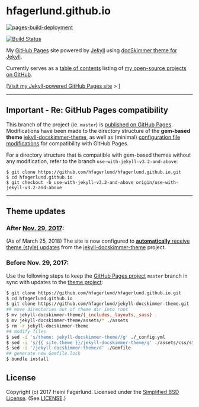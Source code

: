 # hfagerlund.github.io

[![pages-build-deployment](https://github.com/hfagerlund/hfagerlund.github.io/actions/workflows/pages/pages-build-deployment/badge.svg)](https://github.com/hfagerlund/hfagerlund.github.io/actions/workflows/pages/pages-build-deployment)

[![Build Status](https://travis-ci.org/hfagerlund/hfagerlund.github.io.svg?branch=master)](https://travis-ci.org/hfagerlund/hfagerlund.github.io)

My [GitHub Pages](https://pages.github.com/) site powered by [Jekyll](https://jekyllrb.com/) using [docSkimmer theme for Jekyll](https://github.com/hfagerlund/jekyll-docskimmer-theme).

Currently serves as a [table of contents](https://hfagerlund.github.io/) listing of [my open-source projects on GitHub](https://github.com/hfagerlund/).

[[Visit my Jekyll-powered GitHub Pages site](https://hfagerlund.github.io/) > ]

---
## Important - Re: GitHub Pages compatibility

This branch of the project (ie. `master`) is [published on GitHub Pages](https://hfagerlund.github.io/). Modifications have been made to the directory structure of the **gem-based theme** [jekyll-docskimmer-theme](https://github.com/hfagerlund/jekyll-docskimmer-theme), as well as (minimal) [configuration file modifications](https://github.com/hfagerlund/hfagerlund.github.io#theme-updates) for compatibility with GitHub Pages.

For a directory structure that is compatible with gem-based themes without any modification, refer to the branch `use-with-jekyll-v3.2-and-above`:

```
$ git clone https://github.com/hfagerlund/hfagerlund.github.io.git
$ cd hfagerlund.github.io
$ git checkout -b use-with-jekyll-v3.2-and-above origin/use-with-jekyll-v3.2-and-above
```

---

## Theme updates

### After [Nov. 29, 2017](https://blog.github.com/2017-11-29-use-any-theme-with-github-pages/):
(As of March 25, 2018) The site is now configured to [**automatically** receive theme (style) updates](https://blog.github.com/2017-11-29-use-any-theme-with-github-pages/) from the [jekyll-docskimmer-theme](https://github.com/hfagerlund/jekyll-docskimmer-theme) project.

### Before Nov. 29, 2017:
Use the following steps to keep the [GitHub Pages project](https://github.com/hfagerlund/hfagerlund.github.io) `master` branch in sync with updates to the [theme project](https://github.com/hfagerlund/jekyll-docskimmer-theme):

```bash
$ git clone https://github.com/hfagerlund/hfagerlund.github.io.git
$ cd hfagerlund.github.io
$ git clone https://github.com/hfagerlund/jekyll-docskimmer-theme.git
## move directories out of theme dir into root
$ mv jekyll-docskimmer-theme/{_includes,_layouts,_sass} .
$ mv jekyll-docskimmer-theme/assets/* ./assets
$ rm -r jekyll-docskimmer-theme
## modify files
$ sed -i 's/theme: jekyll-docskimmer-theme//g' ./_config.yml
$ sed -i 's/{{ site.theme }}/jekyll-docskimmer-theme/g' ./assets/css/style.scss
$ sed -i '/jekyll-docskimmer-theme/d' ./Gemfile
## generate new Gemfile.lock
$ bundle install

```

## License

Copyright (c) 2017 Heini Fagerlund. Licensed under the [Simplified BSD License](https://opensource.org/licenses/BSD-2-Clause).
(See [LICENSE](https://github.com/hfagerlund/hfagerlund.github.io/blob/master/LICENSE).)
